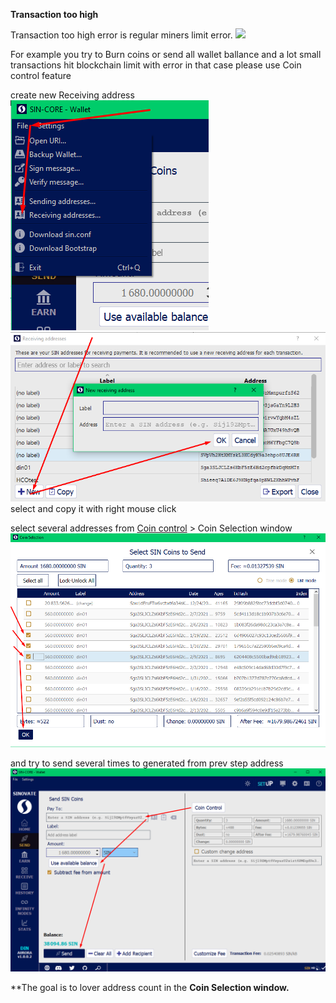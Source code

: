 **Transaction too high**

Transaction too high error is regular miners limit error.
![](assets/img/transactiontoohigh/000.png)

For example you try to Burn coins or send all wallet ballance and a lot small transactions hit blockchain limit with error
in that case please use Coin control feature

create new Receiving address
![](assets/img/transactiontoohigh/002.png)
![](assets/img/transactiontoohigh/003.png)
select and copy it with right mouse click

select several addresses from [Coin control](Coincontrolenable) > Coin Selection window
![](assets/img/transactiontoohigh/004.png)

and try to send several times to generated from prev step address
![](assets/img/transactiontoohigh/001.png)

**The goal is to lover address count in the **Coin Selection window.**
